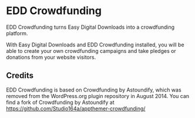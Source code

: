 # EDD Crowdfunding #

EDD Crowdfunding turns Easy Digital Downloads into a crowdfunding platform. 

With Easy Digital Downloads and EDD Crowdfunding installed, you will be able to create your own crowdfunding campaigns and take pledges or donations from your website visitors. 

## Credits ##

EDD Crowdfunding is based on Crowdfunding by Astoundify, which was removed from the WordPress.org plugin repository in August 2014. You can find a fork of Crowdfunding by Astoundify at https://github.com/Studio164a/appthemer-crowdfunding/